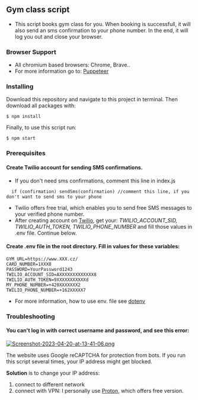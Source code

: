 ## Gym class script

- This script books gym class for you. When booking is successfull, it will also send an sms confirmation to your phone number. In the end, it will log you out and close your browser.

### Browser Support

- All chromium based browsers: Chrome, Brave..
- For more information go to: [Puppeteer](https://github.com/puppeteer/puppeteer)

### Installing

Download this repository and navigate to this project in terminal. Then download all packages with:

```
$ npm install
```

Finally, to use this script run:

```
$ npm start
```

### Prerequisites

#### Create Twilio account for sending SMS confirmations.

- If you don't need sms confirmations, comment this line in index.js

```
  if (confirmation) sendSms(confirmation) //comment this line, if you don't want to send sms to your phone
```

- Twilio offers free trial, which enables you to send free SMS messages to your verified phone number.
- After creating account on [Twilio](https://www.twilio.com/try-twilio), get your: _TWILIO_ACCOUNT_SID, TWILIO_AUTH_TOKEN, TWILIO_PHONE_NUMBER_ and fill those values in .env file. Continue below.

#### Create .env file in the root directory. Fill in values for these variables:

```
GYM_URL=https://www.XXX.cz/
CARD_NUMBER=1XXX8
PASSWORD=YourPassword1243
TWILIO_ACCOUNT_SID=AXXXXXXXXXXXXX8
TWILIO_AUTH_TOKEN=9XXXXXXXXXXXd
MY_PHONE_NUMBER=+420XXXXXXX2
TWILIO_PHONE_NUMBER=+162XXXXX7
```

- For more information, how to use env. file see [dotenv](https://github.com/motdotla/dotenv)

### Troubleshooting

#### You can't log in with correct username and password, and see this error:

[![Screenshot-2023-04-20-at-13-41-06.png](https://i.postimg.cc/T3MB4CWk/Screenshot-2023-04-20-at-13-41-06.png)](https://postimg.cc/Vdg7S9gM)

The website uses Google reCAPTCHA for protection from bots. If you run this script several times, your IP address might get blocked.

**Solution** is to change your IP address:

1. connect to different network
2. connect with VPN: I personally use [Proton](https://protonvpn.com/), which offers free version.
